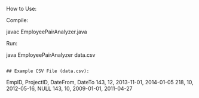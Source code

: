 How to Use:

Compile:

javac EmployeePairAnalyzer.java

Run:

java EmployeePairAnalyzer data.csv
```

## Example CSV File (data.csv):
```
EmpID, ProjectID, DateFrom, DateTo
143, 12, 2013-11-01, 2014-01-05
218, 10, 2012-05-16, NULL
143, 10, 2009-01-01, 2011-04-27
